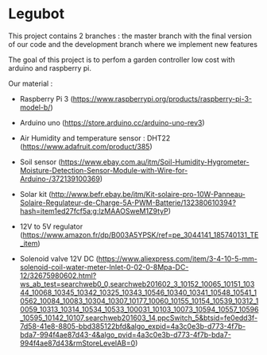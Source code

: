 # Legubot

This project contains 2 branches : the master branch with the final version of our code and the development branch where we implement new features

The goal of this project is to perfom a garden controller low cost with arduino and raspberry pi.

Our material :

- Raspberry Pi 3 (https://www.raspberrypi.org/products/raspberry-pi-3-model-b/)
- Arduino uno (https://store.arduino.cc/arduino-uno-rev3)

- Air Humidity and temperature sensor : DHT22 (https://www.adafruit.com/product/385)
- Soil sensor (https://www.ebay.com.au/itm/Soil-Humidity-Hygrometer-Moisture-Detection-Sensor-Module-with-Wire-for-Arduino-/372139100369)

- Solar kit (http://www.befr.ebay.be/itm/Kit-solaire-pro-10W-Panneau-Solaire-Regulateur-de-Charge-5A-PWM-Batterie/132380610394?hash=item1ed27fcf5a:g:lzMAAOSweM1Z9tyP)
- 12V to 5V regulator (https://www.amazon.fr/dp/B003A5YPSK/ref=pe_3044141_185740131_TE_item)
- Solenoid valve 12V DC (https://www.aliexpress.com/item/3-4-10-5-mm-solenoid-coil-water-meter-Inlet-0-02-0-8Mpa-DC-12/32675980602.html?ws_ab_test=searchweb0_0,searchweb201602_3_10152_10065_10151_10344_10068_10345_10342_10325_10343_10546_10340_10341_10548_10541_10562_10084_10083_10304_10307_10177_10060_10155_10154_10539_10312_10059_10313_10314_10534_10533_100031_10103_10073_10594_10557_10596_10595_10142_10107,searchweb201603_14,ppcSwitch_5&btsid=fe0edd3f-7d58-41e8-8805-bbd385122bfd&algo_expid=4a3c0e3b-d773-4f7b-bda7-994f4ae87d43-4&algo_pvid=4a3c0e3b-d773-4f7b-bda7-994f4ae87d43&rmStoreLevelAB=0)
